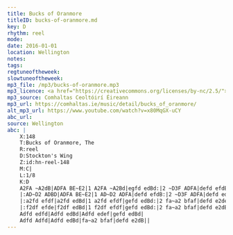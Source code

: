 ```yaml
---
title: Bucks of Oranmore
titleID: bucks-of-oranmore.md
key: D
rhythm: reel
mode:
date: 2016-01-01
location: Wellington
notes:
tags:
regtuneoftheweek:
slowtuneoftheweek:
mp3_file: /mp3/bucks-of-oranmore.mp3
mp3_licence: <a href="https://creativecommons.org/licenses/by-nc/2.5/">CC-BY-NC-2.5</a>
mp3_source: Comhaltas Ceoltóirí Éireann
mp3_url: https://comhaltas.ie/music/detail/bucks_of_oranmore/
alt_mp3_url: https://www.youtube.com/watch?v=x80MqGX-uCY
abc_url:
source: Wellington
abc: |
    X:148
    T:Bucks of Oranmore, The
    R:reel
    D:Stockton's Wing
    Z:id:hn-reel-148
    M:C|
    L:1/8
    K:D
    A2FA ~A2dB|ADFA BE~E2|1 A2FA ~A2Bd|egfd edBd:|2 ~D3F ADFA|defd efdB||
    |:AD~D2 ADBD|ADFA BE~E2|1 AD~D2 ADFA|defd efdB:|2 ~D3F ADFA|defd edef||
    |:a2fd efdf|a2fd edBd|1 a2fd efdf|gefd edBd:|2 fa~a2 bfaf|defd e2de||
    |:f2df efde|f2df edBd|1 f2df efdf|gefd edBd:|2 fa~a2 bfaf|defd e2dB||
    Adfd edfd|Adfd edBd|Adfd edef|gefd edBd|
    Adfd Adfd|Adfd edBd|fa~a2 bfaf|defd e2dB||
---
```

